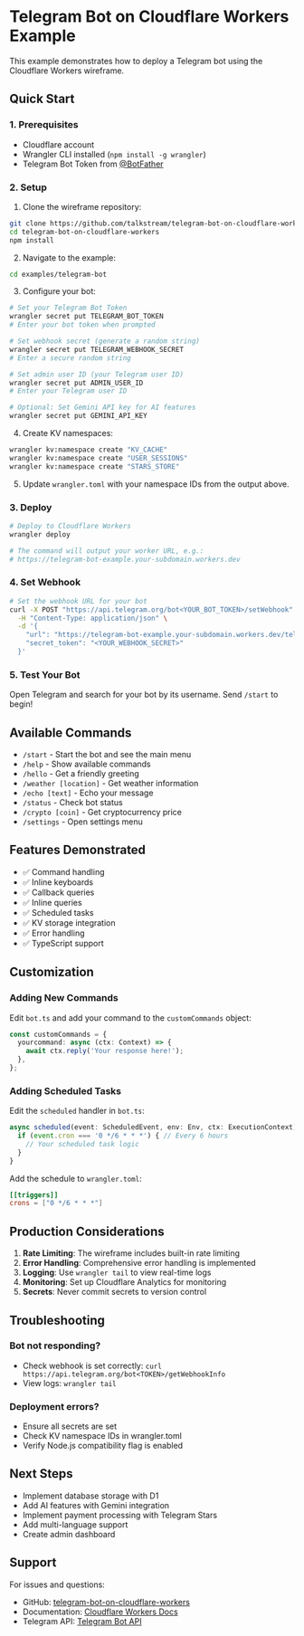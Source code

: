 # Telegram Bot on Cloudflare Workers Example

This example demonstrates how to deploy a Telegram bot using the Cloudflare Workers wireframe.

## Quick Start

### 1. Prerequisites

- Cloudflare account
- Wrangler CLI installed (`npm install -g wrangler`)
- Telegram Bot Token from [@BotFather](https://t.me/botfather)

### 2. Setup

1. Clone the wireframe repository:

```bash
git clone https://github.com/talkstream/telegram-bot-on-cloudflare-workers.git
cd telegram-bot-on-cloudflare-workers
npm install
```

2. Navigate to the example:

```bash
cd examples/telegram-bot
```

3. Configure your bot:

```bash
# Set your Telegram Bot Token
wrangler secret put TELEGRAM_BOT_TOKEN
# Enter your bot token when prompted

# Set webhook secret (generate a random string)
wrangler secret put TELEGRAM_WEBHOOK_SECRET
# Enter a secure random string

# Set admin user ID (your Telegram user ID)
wrangler secret put ADMIN_USER_ID
# Enter your Telegram user ID

# Optional: Set Gemini API key for AI features
wrangler secret put GEMINI_API_KEY
```

4. Create KV namespaces:

```bash
wrangler kv:namespace create "KV_CACHE"
wrangler kv:namespace create "USER_SESSIONS"
wrangler kv:namespace create "STARS_STORE"
```

5. Update `wrangler.toml` with your namespace IDs from the output above.

### 3. Deploy

```bash
# Deploy to Cloudflare Workers
wrangler deploy

# The command will output your worker URL, e.g.:
# https://telegram-bot-example.your-subdomain.workers.dev
```

### 4. Set Webhook

```bash
# Set the webhook URL for your bot
curl -X POST "https://api.telegram.org/bot<YOUR_BOT_TOKEN>/setWebhook" \
  -H "Content-Type: application/json" \
  -d '{
    "url": "https://telegram-bot-example.your-subdomain.workers.dev/telegram-webhook",
    "secret_token": "<YOUR_WEBHOOK_SECRET>"
  }'
```

### 5. Test Your Bot

Open Telegram and search for your bot by its username. Send `/start` to begin!

## Available Commands

- `/start` - Start the bot and see the main menu
- `/help` - Show available commands
- `/hello` - Get a friendly greeting
- `/weather [location]` - Get weather information
- `/echo [text]` - Echo your message
- `/status` - Check bot status
- `/crypto [coin]` - Get cryptocurrency price
- `/settings` - Open settings menu

## Features Demonstrated

- ✅ Command handling
- ✅ Inline keyboards
- ✅ Callback queries
- ✅ Inline queries
- ✅ Scheduled tasks
- ✅ KV storage integration
- ✅ Error handling
- ✅ TypeScript support

## Customization

### Adding New Commands

Edit `bot.ts` and add your command to the `customCommands` object:

```typescript
const customCommands = {
  yourcommand: async (ctx: Context) => {
    await ctx.reply('Your response here!');
  },
};
```

### Adding Scheduled Tasks

Edit the `scheduled` handler in `bot.ts`:

```typescript
async scheduled(event: ScheduledEvent, env: Env, ctx: ExecutionContext) {
  if (event.cron === '0 */6 * * *') { // Every 6 hours
    // Your scheduled task logic
  }
}
```

Add the schedule to `wrangler.toml`:

```toml
[[triggers]]
crons = ["0 */6 * * *"]
```

## Production Considerations

1. **Rate Limiting**: The wireframe includes built-in rate limiting
2. **Error Handling**: Comprehensive error handling is implemented
3. **Logging**: Use `wrangler tail` to view real-time logs
4. **Monitoring**: Set up Cloudflare Analytics for monitoring
5. **Secrets**: Never commit secrets to version control

## Troubleshooting

### Bot not responding?

- Check webhook is set correctly: `curl https://api.telegram.org/bot<TOKEN>/getWebhookInfo`
- View logs: `wrangler tail`

### Deployment errors?

- Ensure all secrets are set
- Check KV namespace IDs in wrangler.toml
- Verify Node.js compatibility flag is enabled

## Next Steps

- Implement database storage with D1
- Add AI features with Gemini integration
- Implement payment processing with Telegram Stars
- Add multi-language support
- Create admin dashboard

## Support

For issues and questions:

- GitHub: [telegram-bot-on-cloudflare-workers](https://github.com/talkstream/telegram-bot-on-cloudflare-workers)
- Documentation: [Cloudflare Workers Docs](https://developers.cloudflare.com/workers/)
- Telegram API: [Telegram Bot API](https://core.telegram.org/bots/api)
